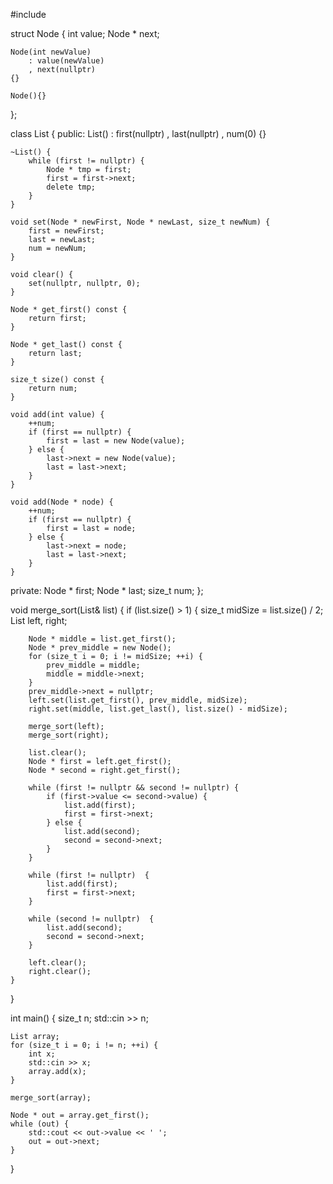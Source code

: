 #include <iostream>

struct Node {
    int value;
    Node * next;

    Node(int newValue)
        : value(newValue)
        , next(nullptr)
    {}

    Node(){}
};

class List {
public:
    List()
        : first(nullptr)
        , last(nullptr)
        , num(0)
    {}

    ~List() {
        while (first != nullptr) {
            Node * tmp = first;
            first = first->next;
            delete tmp;
        }
    }

    void set(Node * newFirst, Node * newLast, size_t newNum) {
        first = newFirst;
        last = newLast;
        num = newNum;
    }

    void clear() {
        set(nullptr, nullptr, 0);
    }

    Node * get_first() const {
        return first;
    }

    Node * get_last() const {
        return last;
    }

    size_t size() const {
        return num;
    }

    void add(int value) {
        ++num;
        if (first == nullptr) {
            first = last = new Node(value);
        } else {
            last->next = new Node(value);
            last = last->next;
        }
    }

    void add(Node * node) {
        ++num;
        if (first == nullptr) {
            first = last = node;
        } else {
            last->next = node;
            last = last->next;
        }
    }

private:
    Node * first;
    Node * last;
    size_t num;
};

void merge_sort(List& list) {
    if (list.size() > 1) {
        size_t midSize = list.size() / 2;
        List left, right;

        Node * middle = list.get_first();
        Node * prev_middle = new Node();
        for (size_t i = 0; i != midSize; ++i) {
            prev_middle = middle;
            middle = middle->next;
        }
        prev_middle->next = nullptr;
        left.set(list.get_first(), prev_middle, midSize);
        right.set(middle, list.get_last(), list.size() - midSize);

        merge_sort(left);
        merge_sort(right);

        list.clear();
        Node * first = left.get_first();
        Node * second = right.get_first();

        while (first != nullptr && second != nullptr) {
            if (first->value <= second->value) {
                list.add(first);
                first = first->next;
            } else {
                list.add(second);
                second = second->next;
            }
        }

        while (first != nullptr)  {
            list.add(first);
            first = first->next;
        }

        while (second != nullptr)  {
            list.add(second);
            second = second->next;
        }

        left.clear();
        right.clear();
    }
}

int main() {
    size_t n;
    std::cin >> n;

    List array;
    for (size_t i = 0; i != n; ++i) {
        int x;
        std::cin >> x;
        array.add(x);
    }

    merge_sort(array);

    Node * out = array.get_first();
    while (out) {
        std::cout << out->value << ' ';
        out = out->next;
    }
}
